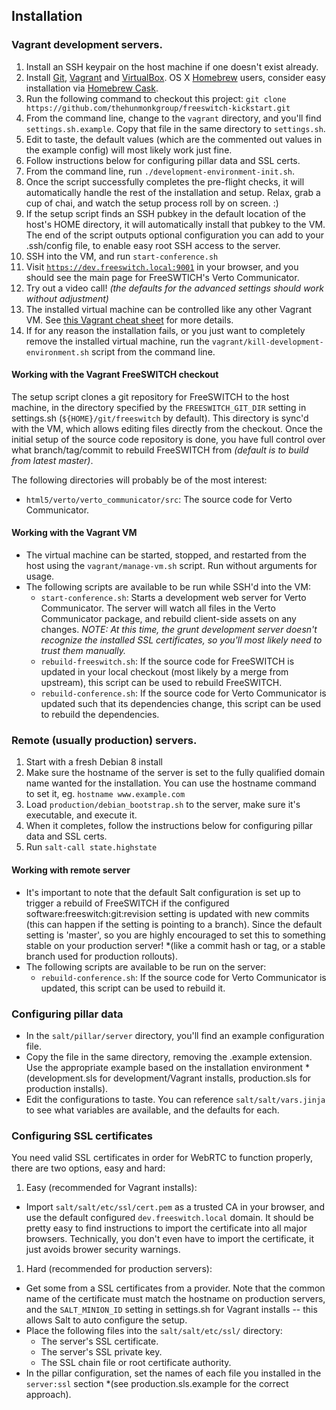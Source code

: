 ## Installation

### Vagrant development servers.
 1. Install an SSH keypair on the host machine if one doesn't exist already.
 1. Install [Git](http://git-scm.com), [Vagrant](https://www.vagrantup.com) and [VirtualBox](https://www.virtualbox.org). OS X [Homebrew](http://brew.sh) users, consider easy installation via [Homebrew Cask](http://caskroom.io).
 1. Run the following command to checkout this project: ```git clone https://github.com/thehunmonkgroup/freeswitch-kickstart.git```
 1. From the command line, change to the <code>vagrant</code> directory, and you'll find <code>settings.sh.example</code>. Copy that file in the same directory to <code>settings.sh</code>.
 1. Edit to taste, the default values (which are the commented out values in the example config) will most likely work just fine.
 1. Follow instructions below for configuring pillar data and SSL certs.
 1. From the command line, run <code>./development-environment-init.sh</code>.
 1. Once the script successfully completes the pre-flight checks, it will automatically handle the rest of the installation and setup. Relax, grab a cup of chai, and watch the setup process roll by on screen. :)
 1. If the setup script finds an SSH pubkey in the default location of the host's HOME directory, it will automatically install that pubkey to the VM. The end of the script outputs optional configuration you can add to your .ssh/config file, to enable easy root SSH access to the server.
 1. SSH into the VM, and run ```start-conference.sh```
 1. Visit <code>https://dev.freeswitch.local:9001</code> in your browser, and you should see the main page for FreeSWTICH's Verto Communicator.
 1. Try out a video call! *(the defaults for the advanced settings should work without adjustment)*
 1. The installed virtual machine can be controlled like any other Vagrant VM. See [this Vagrant cheat sheet](http://notes.jerzygangi.com/vagrant-cheat-sheet) for more details.
 1. If for any reason the installation fails, or you just want to completely remove the installed virtual machine, run the <code>vagrant/kill-development-environment.sh</code> script from the command line.

#### Working with the Vagrant FreeSWITCH checkout

The setup script clones a git repository for FreeSWITCH to the host machine, in the directory specified by the <code>FREESWITCH_GIT_DIR</code> setting in settings.sh (<code>${HOME}/git/freeswitch</code> by default). This directory is sync'd with the VM, which allows editing files directly from the checkout. Once the initial setup of the source code repository is done, you have full control over what branch/tag/commit to rebuild FreeSWITCH from *(default is to build from latest master)*.

The following directories will probably be of the most interest:
 * <code>html5/verto/verto_communicator/src</code>: The source code for Verto Communicator.

#### Working with the Vagrant VM
 * The virtual machine can be started, stopped, and restarted from the host using the <code>vagrant/manage-vm.sh</code> script. Run without arguments for usage.
 * The following scripts are available to be run while SSH'd into the VM:
   * <code>start-conference.sh</code>: Starts a development web server for Verto Communicator. The server will watch all files in the Verto Communicator package, and rebuild client-side assets on any changes. *NOTE: At this time, the grunt development server doesn't recognize the installed SSL certificates, so you'll most likely need to trust them manually.*
   * <code>rebuild-freeswitch.sh</code>: If the source code for FreeSWITCH is updated in your local checkout (most likely by a merge from upstream), this script can be used to rebuild FreeSWITCH.
   * <code>rebuild-conference.sh</code>: If the source code for Verto Communicator is updated such that its dependencies change, this script can be used to rebuild the dependencies.

### Remote (usually production) servers.
 1. Start with a fresh Debian 8 install
 1. Make sure the hostname of the server is set to the fully qualified domain name wanted for the installation. You can use the hostname command to set it, eg. ```hostname www.example.com```
 1. Load ```production/debian_bootstrap.sh``` to the server, make sure it's executable, and execute it.
 1. When it completes, follow the instructions below for configuring pillar data and SSL certs.
 1. Run ```salt-call state.highstate```

#### Working with remote server

 * It's important to note that the default Salt configuration is set up to trigger a rebuild of FreeSWITCH if the configured software:freeswitch:git:revision setting is updated with new commits (this can happen if the setting is pointing to a branch). Since the default setting is 'master', so you are highly encouraged to set this to something stable on your production server! *(like a commit hash or tag, or a stable branch used for production rollouts).
 * The following scripts are available to be run on the server:
   * <code>rebuild-conference.sh</code>: If the source code for Verto Communicator is updated, this script can be used to rebuild it.

### Configuring pillar data

 * In the <code>salt/pillar/server</code> directory, you'll find an example configuration file.
 * Copy the file in the same directory, removing the .example extension. Use the appropriate example based on the installation environment *(development.sls for development/Vagrant installs, production.sls for production installs).
 * Edit the configurations to taste. You can reference <code>salt/salt/vars.jinja</code> to see what variables are available, and the defaults for each.

### Configuring SSL certificates

You need valid SSL certificates in order for WebRTC to function properly, there are two options, easy and hard:

 1. Easy (recommended for Vagrant installs):
   * Import <code>salt/salt/etc/ssl/cert.pem</code> as a trusted CA in your browser, and use the default configured <code>dev.freeswitch.local</code> domain. It should be pretty easy to find instructions to import the certificate into all major browsers. Technically, you don't even have to import the certificate, it just avoids brower security warnings.

 1. Hard (recommended for production servers):
   * Get some from a SSL certificates from a provider. Note that the common name of the certificate must match the hostname on production servers, and the <code>SALT_MINION_ID</code> setting in settings.sh for Vagrant installs -- this allows Salt to auto configure the setup.
   * Place the following files into the <code>salt/salt/etc/ssl/</code> directory:
     * The server's SSL certificate.
     * The server's SSL private key.
     * The SSL chain file or root certificate authority.
   * In the pillar configuration, set the names of each file you installed in the <code>server:ssl</code> section *(see production.sls.example for the correct approach).
